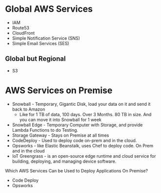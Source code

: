 # Global AWS Services

* IAM
* Route53
* CloudFront
* Simple Notification Service (SNS)
* Simple Email Services (SES)

## Global but Regional

* S3

# AWS Services on Premise
* Snowball - Temporary, Gigantic Disk, load your data on it and send it back to Amazon
	- Like for 1 TB of data, 100 days. Over 3 Months. 80 TB in size. And you can move it into Snowball for 1 week
* Snowball Edge - Temporary Computer with Storage, and provide Lambda Functions to do Testing.
* Storage Gateway - Stays on Premise at all times
* CodeDeploy - Used to deploy code on-prem and in the cloud.
* Opsworks - like Elastic Beanstalk, uses Chef to deploy code. On Prem and in the cloud
* IoT Greengrass - is an open-source edge runtime and cloud service for building, deploying, and managing device software.

Which AWS Services Can be Used to Deploy Applications On Premise?
* Code Deploy
* Opsworks


